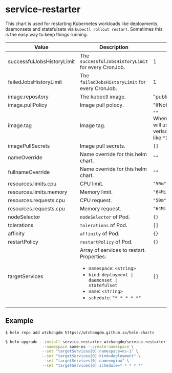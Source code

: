 # service-restarter

This chart is used for restarting Kubernetes workloads like deployments, daemonsets and statefulsets via `kubectl rollout restart`. Sometimes this is the easy way to keep things running.

| Value | Description | Default |
|-------|-------------|---------|
| successfulJobsHistoryLimit | The `successfulJobsHistoryLimit` for every CronJob. | 1 |
| failedJobsHistoryLimit | The `failedJobsHistoryLimit` for every CronJob. | 1 |
| image.repository | The kubectl image. | "public.ecr.aws/bitnami/kubectl" |
| image.pullPolicy | Image pull polocy. | "IfNotPresent" |
| image.tag | Image tag. | `""` <br> When this value is left blank, it will use Kubernetes cluster verison as `"<Major>.<Minor>"`, like `"1.21"`. |
| imagePullSecrets | Image pull secrets. | `[]` |
| nameOverride | Name override for this helm chart. | `""` |
| fullnameOverride | Name override for this helm chart. | `""` |
| resources.limits.cpu | CPU limit. | `"50m"` |
| resources.limits.memory | Memory limit. | `"64Mi"` |
| resources.requests.cpu | CPU request. | `"50m"` |
| resources.requests.cpu | Memory request. | `"64Mi"` |
| nodeSelector | `nodeSelector` of Pod. | `{}` |
| tolerations | `tolerations` of Pod. | `[]` |
| affinity | `affinity` of Pod. | `{}` |
| restartPolicy | `restartPolicy` of Pod. | `{}` |
| targetServices | Array of services to restart. Properties: <ul><li>`namespace`: `<string>`</li><li>`kind`: `deployment \| daemonset \| statefulset`</li><li>`name`: `<string>`</li><li>`schedule`: `"* * * * *"`</li></ul> | `[]` |

## Example

```bash
$ helm repo add wtchangdm https://wtchangdm.github.io/helm-charts

$ helm upgrade --install service-restarter wtchangdm/service-restarter \
                --namespace some-ns --create-namespace \
                --set "targetServices[0].namespace=ns-1" \
                --set "targetServices[0].kind=deployment" \
                --set "targetServices[0].name=nginx" \
                --set "targetServices[0].schedule=* * * * *"
```
